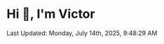 <h1>Hi 👋, I'm Victor </h1>

<!--RECENT_ACTIVITY:start-->
<!--RECENT_ACTIVITY:end-->

<!--RECENT_ACTIVITY:last_update-->
Last Updated: Monday, July 14th, 2025, 9:48:29 AM
<!--RECENT_ACTIVITY:last_update_end-->
